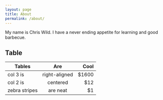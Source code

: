 ```yaml
---
layout: page
title: About
permalink: /about/
---
```


My name is Chris Wild. I have a never ending appetite for learning and good barbecue.

<div class="divider"></div>

## Table

| Tables        | Are           | Cool  |
| ------------- |:-------------:| -----:|
| col 3 is      | right-aligned | $1600 |
| col 2 is      | centered      |   $12 |
| zebra stripes | are neat      |    $1 |

